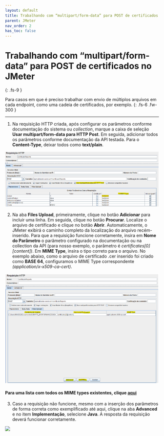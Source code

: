 ```yaml
---
layout: default
title: Trabalhando com “multipart/form-data” para POST de certificados no JMeter
parent: JMeter
nav_order: 2
has_toc: false
---
```


# Trabalhando com “multipart/form-data” para POST de certificados no JMeter 
{: .fs-9 }

Para casos em que é preciso trabalhar com envio de múltiplos arquivos em cada endpoint, como uma cadeia de certificados, por exemplo.
{: .fs-6 .fw-300 }

---

1) Na requisição HTTP criada, após configurar os parâmetros conforme documentação do sistema ou _collection_, marque a caixa de seleção **Usar multipart/form-data para HTTP Post**. Em seguida, adicionar todos os parâmetros conforme documentação da API testada. Para o **Content-Type**, deixar todos como **text/plain**.

![](https://github.com/rafaelvie/faqperformance/blob/main/img/multipart-1.png?raw=true)

2) Na aba **Files Upload**, primeiramente, clique no botão **Adicionar** para incluir uma linha. Em seguida, clique no botão **Procurar**. Localize o arquivo de certificado e clique no botão **Abrir**. Automaticamente, o JMeter exibirá o caminho completo da localização do arquivo recém-inserido. Para que a requisição funcione corretamente, insira em **Nome do Parâmetro** o parâmetro configurado na documentação ou na collection da API (para nosso exemplo, o parâmetro é _certificates[0][content])_. Em **MIME Type**, insira o tipo correto para o arquivo. No exemplo abaixo, como o arquivo de certificado .cer inserido foi criado como **BASE 64**, configuramos o MIME Type correspondente _(application/x-x509-ca-cert)_.

![](https://github.com/rafaelvie/faqperformance/blob/main/img/multipart-2.png?raw=true)

#### Para uma lista com todos os MIME types existentes, clique [aqui](https://www.hostmysite.com/support/dedicated/iis/mimetypes)


3) Caso a requisição não funcione, mesmo com a inserção dos parâmetros de forma correta como exemplificado até aqui, clique na aba **Advanced** e no item **Implementação**, selecione **Java**. A resposta da requisição deverá funcionar corretamente.

![](https://github.com/rafaelvie/faqperformance/blob/main/img/multipart-3.pngraw=true)
